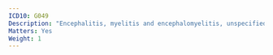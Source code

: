 ```yaml
---
ICD10: G049
Description: "Encephalitis, myelitis and encephalomyelitis, unspecified"
Matters: Yes
Weight: 1
---
```


